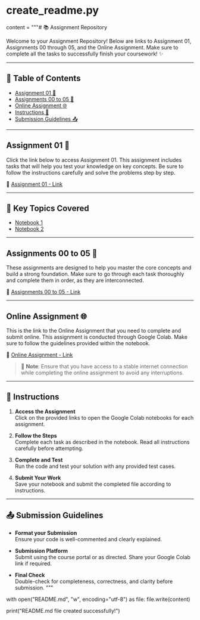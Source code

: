 # create_readme.py

content = """# 📚 Assignment Repository

Welcome to your Assignment Repository! Below are links to Assignment 01, Assignments 00 through 05, and the Online Assignment. Make sure to complete all the tasks to successfully finish your coursework! ✨

---

## 🚀 Table of Contents

- [Assignment 01 📖](#assignment-01-📖)
- [Assignments 00 to 05 🎯](#assignments-00-to-05-🎯)
- [Online Assignment 🌐](#online-assignment-🌐)
- [Instructions 📝](#instructions-📝)
- [Submission Guidelines 📤](#submission-guidelines-📤)

---

## Assignment 01 📖

Click the link below to access Assignment 01. This assignment includes tasks that will help you test your knowledge on key concepts. Be sure to follow the instructions carefully and solve the problems step by step.

🔗 [Assignment 01 - Link](https://colab.research.google.com/drive/1MSAd1TGCtDbGdTvlXz7KD8eVxW0gK21s)

---

## 🔹 Key Topics Covered

- [Notebook 1](https://colab.research.google.com/drive/1MSAd1TGCtDbGdTvlXz7KD8eVxW0gK21s)
- [Notebook 2](https://colab.research.google.com/drive/1LkQeB2CfoSx_0UrzoaWh6bTlHGP2EOK8)

---

## Assignments 00 to 05 🎯

These assignments are designed to help you master the core concepts and build a strong foundation. Make sure to go through each task thoroughly and complete them in order, as they are interconnected.

🔗 [Assignments 00 to 05 - Link](#)

---

## Online Assignment 🌐

This is the link to the Online Assignment that you need to complete and submit online. This assignment is conducted through Google Colab. Make sure to follow the guidelines provided within the notebook.

🔗 [Online Assignment - Link](#)

> 🌟 **Note**: Ensure that you have access to a stable internet connection while completing the online assignment to avoid any interruptions.

---

## 📝 Instructions

1. **Access the Assignment**  
   Click on the provided links to open the Google Colab notebooks for each assignment.

2. **Follow the Steps**  
   Complete each task as described in the notebook. Read all instructions carefully before attempting.

3. **Complete and Test**  
   Run the code and test your solution with any provided test cases.

4. **Submit Your Work**  
   Save your notebook and submit the completed file according to instructions.

---

## 📤 Submission Guidelines

- **Format your Submission**  
  Ensure your code is well-commented and clearly explained.

- **Submission Platform**  
  Submit using the course portal or as directed. Share your Google Colab link if required.

- **Final Check**  
  Double-check for completeness, correctness, and clarity before submission.
"""

with open("README.md", "w", encoding="utf-8") as file:
    file.write(content)

print("README.md file created successfully!")
